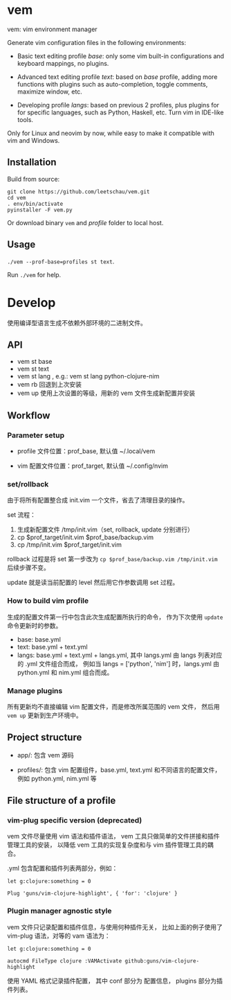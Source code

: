 # vem

vem: vim environment manager

Generate vim configuration files in the following environments:

* Basic text editing profile *base*: only some vim built-in
  configurations and keyboard mappings, no plugins.

* Advanced text editing profile *text*:
  based on *base* profile, adding more functions with plugins
  such as auto-completion, toggle comments, maximize window, etc.

* Developing profile *langs*: based on previous 2 profiles,
  plus plugins for  for specific languages, such as Python,
  Haskell, etc. Turn vim in IDE-like tools.

Only for Linux and neovim by now, while easy to make it compatible
with vim and Windows.

## Installation

Build from source:
```
git clone https://github.com/leetschau/vem.git
cd vem
. env/bin/activate
pyinstaller -F vem.py
```

Or download binary `vem` and *profile* folder to local host.

## Usage

`./vem --prof-base=profiles st text`.

Run `./vem` for help.

# Develop

使用编译型语言生成不依赖外部环境的二进制文件。

## API

* vem st base
* vem st text
* vem st lang <lang-list>, e.g.: vem st lang python-clojure-nim
* vem rb 回退到上次安装
* vem up 使用上次设置的等级，用新的 vem 文件生成新配置并安装

## Workflow

### Parameter setup

* profile 文件位置：prof_base, 默认值 ~/.local/vem

* vim 配置文件位置：prof_target, 默认值 ~/.config/nvim

### set/rollback

由于将所有配置整合成 init.vim 一个文件，省去了清理目录的操作。

set 流程：

1. 生成新配置文件 /tmp/init.vim（set, rollback, update 分别进行）
1. cp $prof_target/init.vim $prof_base/backup.vim
1. cp /tmp/init.vim $prof_target/init.vim

rollback 过程是将 set 第一步改为 `cp $prof_base/backup.vim /tmp/init.vim`
后续步骤不变。

update 就是读当前配置的 level 然后用它作参数调用 set 过程。

### How to build vim profile

生成的配置文件第一行中包含此次生成配置所执行的命令，
作为下次使用 `update` 命令更新时的参数。

* base: base.yml
* text: base.yml + text.yml
* langs: base.yml + text.yml + langs.yml,
  其中 langs.yml 由 langs 列表对应的 <lang>.yml 文件组合而成，
  例如当 langs = ['python', 'nim'] 时，langs.yml 由 python.yml
  和 nim.yml 组合而成。

### Manage plugins

所有更新均不直接编辑 vim 配置文件，而是修改所属范围的 vem 文件，
然后用 `vem up` 更新到生产环境中。

## Project structure

* app/: 包含 vem 源码

* profiles/: 包含 vim 配置组件，base.yml, text.yml 和不同语言的配置文件，
  例如 python.yml, nim.yml 等

## File structure of a profile

### vim-plug specific version (deprecated)

vem 文件尽量使用 vim 语法和插件语法，
vem 工具只做简单的文件拼接和插件管理工具的安装，
以降低 vem 工具的实现复杂度和与 vim 插件管理工具的耦合。

<lang>.yml 包含配置和插件列表两部分，例如：
```
let g:clojure:something = 0

Plug 'guns/vim-clojure-highlight', { 'for': 'clojure' }
```

### Plugin manager agnostic style

vem 文件只记录配置和插件信息，与使用何种插件无关，
比如上面的例子使用了 vim-plug 语法，对等的 vam 语法为：
```
let g:clojure:something = 0

autocmd FileType clojure :VAMActivate github:guns/vim-clojure-highlight
```

使用 YAML 格式记录插件配置，
其中 conf 部分为 配置信息，
plugins 部分为插件列表。

